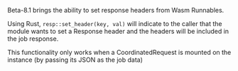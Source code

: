Beta-8.1 brings the ability to set response headers from Wasm Runnables.

Using Rust, `resp::set_header(key, val)` will indicate to the caller that the module wants to set a Response header and the headers will be included in the job response.

This functionality only works when a CoordinatedRequest is mounted on the instance (by passing its JSON as the job data)